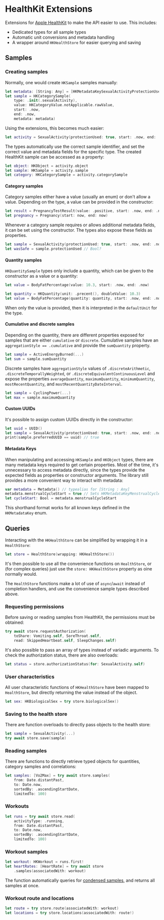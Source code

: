 # HealthKit Extensions

Extensions for [Apple HealthKit](https://developer.apple.com/documentation/healthkit) to make the API easier to use. 
This includes:

- Dedicated types for all sample types
- Automatic unit conversions and metadata handling
- A wrapper around `HKHealthStore` for easier querying and saving

## Samples

### Creating samples

Normally, one would create `HKSample` samples manually:

```swift
let metadata: [String: Any] = [HKMetadataKeySexualActivityProtectionUsed : true]
let sample = HKCategorySample(
    type: .init(.sexualActivity), 
    value: HKCategoryValue.notApplicable.rawValue, 
    start: .now, 
    end: .now,
    metadata: metadata)
```

Using the extensions, this becomes much easier:

```swift
let activity = SexualActivity(protectionUsed: true, start: .now, end: .now)
```

The types automatically use the correct sample identifier, and set the correct value and metadata fields for the specific type.
The created HealthKit sample can be accessed as a property:

```swift
let object: HKObject = activity.object
let sample: HKSample = activity.sample
let category: HKCategorySample = activity.categorySample
```

#### Category samples

Category samples either have a value (usually an enum) or don't allow a value.
Depending on the type, a value can be provided in the constructor:

```swift
let result = PregnancyTestResult(value: .positive, start: .now, end: .now)
let pregnancy = Pregnancy(start: now, end: now)
```

Whenever a category sample requires or allows additional metadata fields, it can be set using the constructor.
The types also expose these fields as properties.

```swift
let sample = SexualActivity(protectionUsed: true, start: .now, end: .now)
let wasSafe = sample.protectionUsed // Bool?
```

#### Quantity samples

`HKQuantitySample` types only include a quantity, which can be given to the constructor as a value or a quantity:

```swift
let value = BodyFatPercentage(value: 10.3, start: .now, end: .now)
```
```swift
let quantity = HKQuantity(unit: .precent(), doubleValue: 10.3)
let value = BodyFatPercentage(quantity: quantity, start: .now, end: .now)
```

When only the value is provided, then it is interpreted in the `defaultUnit` for the type.

#### Cumulative and discrete samples

Depending on the quantity, there are different properties exposed for samples that are either `cumulative` or `discrete`.
Cumulative samples have an `aggregationStyle == .cumulative` and provide the `sumQuantity` property.

```swift
let sample = ActiveEnergyBurned(...)
let sum = sample.sumQuantity
```

Discrete samples have `aggregationStyle` values of `.discreteArithmetic`, `.discreteTemporallyWeighted`, or `.discreteEquivalentContinuousLevel` and expose the properties `averageQuantity`, `maximumQuantity`, `minimumQuantity`, `mostRecentQuantity`, and `mostRecentQuantityDateInterval`.

```swift
let sample = CyclingPower(...)
let max = sample.maximumQuantity
```

#### Custom UUIDs

It's possible to assign custom UUIDs directly in the constructor:

```swift
let uuid = UUID()
let sample = SexualActivity(protectionUsed: true, start: .now, end: .now, uuid: uuid)
print(sample.preferredUUID == uuid) // true
```

#### Metadata Keys

When manipulating and accessing `HKSample` and `HKObject` types, there are many metadata keys required to get certain properties.
Most of the time, it's unnecessary to access metadata directly, since the types provide the expected fields as properties or constructor arguments. 
The library still provides a more convenient way to interact with metadata:

```swift
var metadata = Metadata() // typealias for [String : Any]
metadata.menstrualCycleStart = true // Sets HKMetadataKeyMenstrualCycleStart
let cycleStart: Bool = metadata.menstrualCycleStart
```

This shorthand format works for all known keys defined in the `HKMetadataKey` enum.

## Queries

Interacting with the `HKHealthStore` can be simplified by wrapping it in a `HealthStore`:

```swift
let store = HealthStore(wrapping: HKHealthStore())
```

It's then possible to use all the convenience functions on `HealthStore`, or (for complex queries) just use the `store: HKHealthStore` property as oine normally would.

The `HealthStore` functions make a lot of use of `async`/`await` instead of completion handlers, and use the convenience sample types described above.

### Requesting permissions

Before saving or reading samples from HealthKit, the permissions must be obtained:

```swift
try await store.requestAuthorization(
    toShare: Vomiting.self, SoreThroat.self,
    read: SkippedHeartbeat.self, SleepChanges.self)
```

It's also possible to pass an array of types instead of variadic arguments.
To check the authorization status, there are also overloads:

```swift
let status = store.authorizationStatus(for: SexualActivity.self)
```

### User characteristics

All user characteristic functions of `HKHealthStore` have been mapped to `HealthStore`, but directly returning the value instead of the object.

```swift
let sex: HKBiologicalSex = try store.biologicalSex() 
```

### Saving to the health store

There are function overloads to directly pass objects to the health store:

```swift
let sample = SexualActivity(...)
try await store.save(sample)
```

### Reading samples

There are functions to directly retrieve typed objects for quantities, category samples and correlations:

```swift
let samples: [Vo2Max] = try await store.samples(
    from: Date.distantPast,
    to: Date.now,
    sortedBy: .ascendingStartDate,
    limitedTo: 100)
```

### Workouts 

```swift
let runs = try await store.read(
    activityType: .running,
    from: Date.distantPast,
    to: Date.now,
    sortedBy: .ascendingStartDate,
    limitedTo: 100)
```

### Workout samples

```swift
let workout: HKWorkout = runs.first!
let heartRates: [HeartRate] = try await store
    .samples(associatedWith: workout)
```

The function automatically queries for [condensed samples](https://developer.apple.com/documentation/healthkit/workouts_and_activity_rings/accessing_condensed_workout_samples), and returns all samples at once.

### Workout route and locations

```swift
let route = try store.route(associatedWith: workout)
let locations = try store.locations(associatedWith: route!)
```
